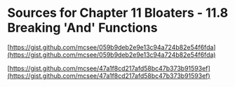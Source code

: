 # Sources for Chapter 11 Bloaters - 11.8 Breaking 'And' Functions


[https://gist.github.com/mcsee/059b9deb2e9e13c94a724b82e54f6fda](https://gist.github.com/mcsee/059b9deb2e9e13c94a724b82e54f6fda)

[https://gist.github.com/mcsee/47a1f8cd217afd58bc47b373b91593ef](https://gist.github.com/mcsee/47a1f8cd217afd58bc47b373b91593ef)